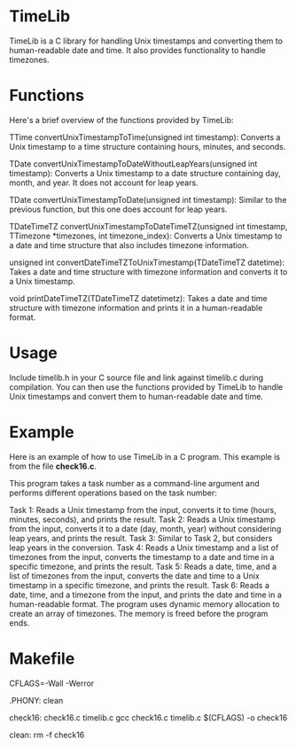 # TimeLib
TimeLib is a C library for handling Unix timestamps and converting them to human-readable date and time. It also provides functionality to handle timezones.

# Functions
Here's a brief overview of the functions provided by TimeLib:

TTime convertUnixTimestampToTime(unsigned int timestamp): Converts a Unix timestamp to a time structure containing hours, minutes, and seconds.

TDate convertUnixTimestampToDateWithoutLeapYears(unsigned int timestamp): Converts a Unix timestamp to a date structure containing day, month, and year. It does not account for leap years.

TDate convertUnixTimestampToDate(unsigned int timestamp): Similar to the previous function, but this one does account for leap years.

TDateTimeTZ convertUnixTimestampToDateTimeTZ(unsigned int timestamp, TTimezone *timezones, int timezone_index): Converts a Unix timestamp to a date and time structure that also includes timezone information.

unsigned int convertDateTimeTZToUnixTimestamp(TDateTimeTZ datetime): Takes a date and time structure with timezone information and converts it to a Unix timestamp.

void printDateTimeTZ(TDateTimeTZ datetimetz): Takes a date and time structure with timezone information and prints it in a human-readable format.

# Usage
Include timelib.h in your C source file and link against timelib.c during compilation. You can then use the functions provided by TimeLib to handle Unix timestamps and convert them to human-readable date and time.

# Example
Here is an example of how to use TimeLib in a C program. This example is from the file **check16.c**.

This program takes a task number as a command-line argument and performs different operations based on the task number:

Task 1: Reads a Unix timestamp from the input, converts it to time (hours, minutes, seconds), and prints the result.
Task 2: Reads a Unix timestamp from the input, converts it to a date (day, month, year) without considering leap years, and prints the result.
Task 3: Similar to Task 2, but considers leap years in the conversion.
Task 4: Reads a Unix timestamp and a list of timezones from the input, converts the timestamp to a date and time in a specific timezone, and prints the result.
Task 5: Reads a date, time, and a list of timezones from the input, converts the date and time to a Unix timestamp in a specific timezone, and prints the result.
Task 6: Reads a date, time, and a timezone from the input, and prints the date and time in a human-readable format.
The program uses dynamic memory allocation to create an array of timezones. The memory is freed before the program ends.

# Makefile

CFLAGS=-Wall -Werror

.PHONY: clean

check16: check16.c timelib.c
	gcc check16.c timelib.c $(CFLAGS) -o check16

clean:
	rm -f check16
